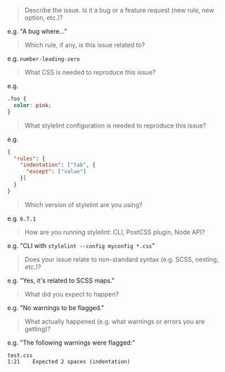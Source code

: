 <!-- Please answer the following questions. Issues that don't use this template will be closed. -->

> Describe the issue. Is it a bug or a feature request (new rule, new option, etc.)?

e.g. "A bug where..."

> Which rule, if any, is this issue related to?

e.g. `number-leading-zero`

> What CSS is needed to reproduce this issue?

e.g.

```css
.foo {
  color: pink;
}
```

> What stylelint configuration is needed to reproduce this issue?

e.g.

```json
{
  "rules": {
    "indentation": ["tab", {
      "except": ["value"]
    }]
  }
}
```

> Which version of stylelint are you using?

e.g. `6.7.1`

> How are you running stylelint: CLI, PostCSS plugin, Node API?

e.g. "CLI with `stylelint --config myconfig *.css`"

> Does your issue relate to non-standard syntax (e.g. SCSS, nesting, etc.)?

e.g. "Yes, it's related to SCSS maps."

> What did you expect to happen?

e.g. "No warnings to be flagged."

> What actually happened (e.g. what warnings or errors you are getting)?

e.g. "The following warnings were flagged:"

```shell
test.css
1:21    Expected 2 spaces (indentation)
```
<!--
Before posting, please check that your issue:
1. Hasn't already been resolved in:
  - the next release (https://github.com/stylelint/stylelint/blob/master/CHANGELOG.md)
  - an upcoming major milestone (https://github.com/stylelint/stylelint/milestones)
2. Hasn't already been discussed (https://github.com/stylelint/stylelint/search)
-->

<!--
Here are the best ways to help resolve your issue:
1. Figure out what needs to be done, propose it, and then write the code and submit a PR.
2. If your issue is a bug, consider at least submitting a PR with failing tests.

Note: GitHub issues are for stylelint bugs and enhancements, if you're looking for help or support with stylelint then stackoverflow is our preferred question and answer forum - http://stackoverflow.com/questions/tagged/stylelint
-->
